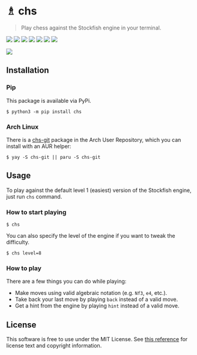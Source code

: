 # ♗ chs

> Play chess against the Stockfish engine in your terminal.

<img src="https://travis-ci.org/nickzuber/chs.svg?branch=master" /> <img src="https://img.shields.io/badge/project-active-brightgreen.svg" /> <img src="https://img.shields.io/badge/status-stable-brightgreen.svg" /> <img src="https://img.shields.io/pypi/dm/chs.svg?color=yellow" /> <img src="https://img.shields.io/pypi/format/chs.svg" /> <img src="https://img.shields.io/badge/state-released-brightgreen.svg" /> <img src="https://img.shields.io/badge/license-MIT%20Licence-blue.svg" />

<img src="https://user-images.githubusercontent.com/10540865/100160133-04211a00-2e7d-11eb-81ba-8bdfd49b25aa.png" />

## Installation

### Pip

This package is available via PyPi.

```
$ python3 -m pip install chs
```

### Arch Linux

There is a [chs-git](https://aur.archlinux.org/packages/chs-git/) package in the Arch User Repository, which you can install with an AUR helper:

```
$ yay -S chs-git || paru -S chs-git
```

## Usage

To play against the default level 1 (easiest) version of the Stockfish engine, just run `chs` command.

### How to start playing

```
$ chs
```

You can also specify the level of the engine if you want to tweak the difficulty.

```
$ chs level=8
```

### How to play

There are a few things you can do while playing:

* Make moves using valid algebraic notation (e.g. `Nf3`, `e4`, etc.).
* Take back your last move by playing `back` instead of a valid move.
* Get a hint from the engine by playing `hint` instead of a valid move.

## License

This software is free to use under the MIT License. See [this reference](https://opensource.org/licenses/MIT) for license text and copyright information.
